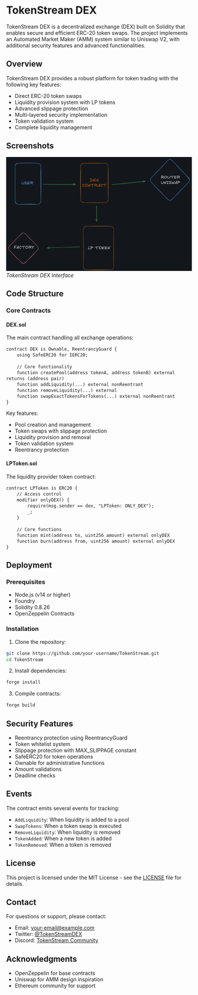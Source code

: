 # TokenStream DEX


TokenStream DEX is a decentralized exchange (DEX) built on Solidity that enables secure and efficient ERC-20 token swaps. The project implements an Automated Market Maker (AMM) system similar to Uniswap V2, with additional security features and advanced functionalities.

## Overview

TokenStream DEX provides a robust platform for token trading with the following key features:
- Direct ERC-20 token swaps
- Liquidity provision system with LP tokens
- Advanced slippage protection
- Multi-layered security implementation
- Token validation system
- Complete liquidity management

## Screenshots

![DEX Interface](structure.png) <!-- Replace with actual screenshot -->
*TokenStream DEX Interface*


## Code Structure

### Core Contracts

#### DEX.sol
The main contract handling all exchange operations:
```solidity
contract DEX is Ownable, ReentrancyGuard {
    using SafeERC20 for IERC20;
    
    // Core functionality
    function createPool(address tokenA, address tokenB) external returns (address pair)
    function addLiquidity(...) external nonReentrant
    function removeLiquidity(...) external
    function swapExactTokensForTokens(...) external nonReentrant
}
```

Key features:
- Pool creation and management
- Token swaps with slippage protection
- Liquidity provision and removal
- Token validation system
- Reentrancy protection

#### LPToken.sol
The liquidity provider token contract:
```solidity
contract LPToken is ERC20 {
    // Access control
    modifier onlyDEX() {
        require(msg.sender == dex, "LPToken: ONLY_DEX");
        _;
    }
    
    // Core functions
    function mint(address to, uint256 amount) external onlyDEX
    function burn(address from, uint256 amount) external onlyDEX
}
```

## Deployment

### Prerequisites
- Node.js (v14 or higher)
- Foundry
- Solidity 0.8.26
- OpenZeppelin Contracts

### Installation
1. Clone the repository:
```bash
git clone https://github.com/your-username/TokenStream.git
cd TokenStream
```

2. Install dependencies:
```bash
forge install
```

3. Compile contracts:
```bash
forge build
```



## Security Features

- Reentrancy protection using ReentrancyGuard
- Token whitelist system
- Slippage protection with MAX_SLIPPAGE constant
- SafeERC20 for token operations
- Ownable for administrative functions
- Amount validations
- Deadline checks

## Events

The contract emits several events for tracking:
- `AddLiquidity`: When liquidity is added to a pool
- `SwapTokens`: When a token swap is executed
- `RemoveLiquidity`: When liquidity is removed
- `TokenAdded`: When a new token is added
- `TokenRemoved`: When a token is removed

## License

This project is licensed under the MIT License - see the [LICENSE](LICENSE) file for details.

## Contact

For questions or support, please contact:
- Email: [your-email@example.com](mailto:your-email@example.com)
- Twitter: [@TokenStreamDEX](https://twitter.com/TokenStreamDEX)
- Discord: [TokenStream Community](https://discord.gg/tokenstream)

## Acknowledgments

- OpenZeppelin for base contracts
- Uniswap for AMM design inspiration
- Ethereum community for support

